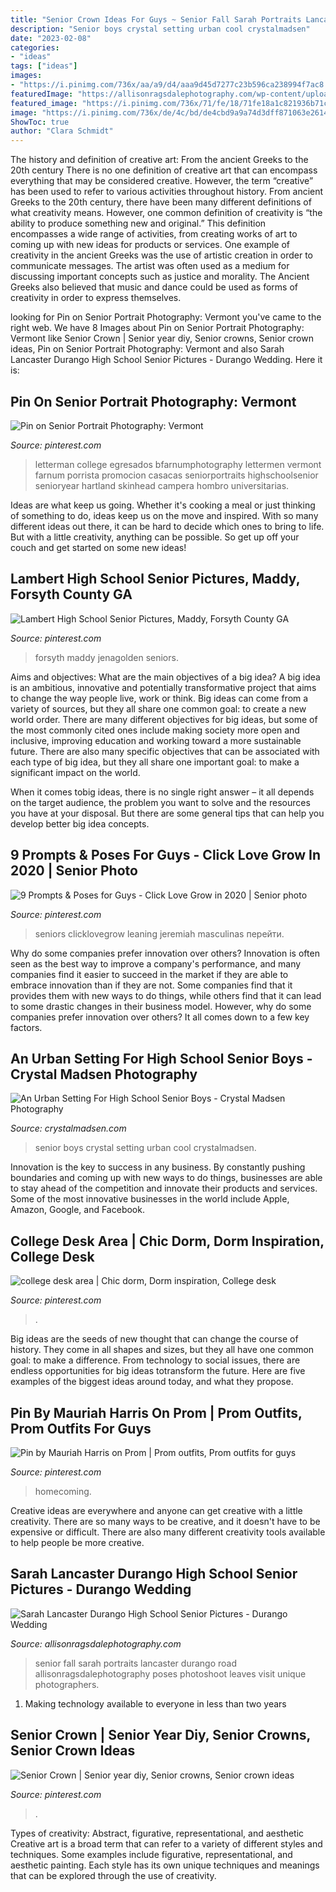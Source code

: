 ```yaml
---
title: "Senior Crown Ideas For Guys ~ Senior Fall Sarah Portraits Lancaster Durango Road Allisonragsdalephotography Poses Photoshoot Leaves Visit Unique Photographers"
description: "Senior boys crystal setting urban cool crystalmadsen"
date: "2023-02-08"
categories:
- "ideas"
tags: ["ideas"]
images:
- "https://i.pinimg.com/736x/aa/a9/d4/aaa9d45d7277c23b596ca238994f7ac8.jpg"
featuredImage: "https://allisonragsdalephotography.com/wp-content/uploads/2016/05/DSC2929.jpg"
featured_image: "https://i.pinimg.com/736x/71/fe/18/71fe18a1c821936b71c3b6a5d8c3bd8b.jpg"
image: "https://i.pinimg.com/736x/de/4c/bd/de4cbd9a9a74d3dff871063e2614cfd5.jpg"
ShowToc: true
author: "Clara Schmidt"
---
```



The history and definition of creative art: From the ancient Greeks to the 20th century
There is no one definition of creative art that can encompass everything that may be considered creative. However, the term “creative” has been used to refer to various activities throughout history. From ancient Greeks to the 20th century, there have been many different definitions of what creativity means. However, one common definition of creativity is “the ability to produce something new and original.” This definition encompasses a wide range of activities, from creating works of art to coming up with new ideas for products or services.
One example of creativity in the ancient Greeks was the use of artistic creation in order to communicate messages. The artist was often used as a medium for discussing important concepts such as justice and morality. The Ancient Greeks also believed that music and dance could be used as forms of creativity in order to express themselves.

	

		
looking for Pin on Senior Portrait Photography: Vermont you've came to the right web. We have 8 Images about Pin on Senior Portrait Photography: Vermont like Senior Crown | Senior year diy, Senior crowns, Senior crown ideas, Pin on Senior Portrait Photography: Vermont and also Sarah Lancaster Durango High School Senior Pictures - Durango Wedding. Here it is:
		
    
## Pin On Senior Portrait Photography: Vermont

<img loading=lazy src="https://i.pinimg.com/736x/aa/a9/d4/aaa9d45d7277c23b596ca238994f7ac8.jpg" onerror="this.onerror=null;this.src='https://tse3.mm.bing.net/th?id=OIP.sac6ibebzKI87638qcd6awHaLG&amp;pid=15.1';" alt="Pin on Senior Portrait Photography: Vermont">

_Source: pinterest.com_

>letterman college egresados bfarnumphotography lettermen vermont farnum porrista promocion casacas seniorportraits highschoolsenior senioryear hartland skinhead campera hombro universitarias. 

	

Ideas are what keep us going. Whether it's cooking a meal or just thinking of something to do, ideas keep us on the move and inspired. With so many different ideas out there, it can be hard to decide which ones to bring to life. But with a little creativity, anything can be possible. So get up off your couch and get started on some new ideas!

    
## Lambert High School Senior Pictures, Maddy, Forsyth County GA

<img loading=lazy src="https://i.pinimg.com/736x/de/4c/bd/de4cbd9a9a74d3dff871063e2614cfd5.jpg" onerror="this.onerror=null;this.src='https://tse4.mm.bing.net/th?id=OIP.3G8TDlj1NBn2cf1u-KYeAQHaLH&amp;pid=15.1';" alt="Lambert High School Senior Pictures, Maddy, Forsyth County GA">

_Source: pinterest.com_

>forsyth maddy jenagolden seniors. 

	

Aims and objectives: What are the main objectives of a big idea?
A big idea is an ambitious, innovative and potentially transformative project that aims to change the way people live, work or think. Big ideas can come from a variety of sources, but they all share one common goal: to create a new world order.
There are many different objectives for big ideas, but some of the most commonly cited ones include making society more open and inclusive, improving education and working toward a more sustainable future. There are also many specific objectives that can be associated with each type of big idea, but they all share one important goal: to make a significant impact on the world.



When it comes tobig ideas, there is no single right answer – it all depends on the target audience, the problem you want to solve and the resources you have at your disposal. But there are some general tips that can help you develop better big idea concepts.

    
## 9 Prompts &amp; Poses For Guys - Click Love Grow In 2020 | Senior Photo

<img loading=lazy src="https://i.pinimg.com/736x/cd/d1/04/cdd104832c487ab9c3e4a74e78119d95.jpg" onerror="this.onerror=null;this.src='https://tse4.mm.bing.net/th?id=OIP.ZtAyWObrDIU9vo-OyCmPSwHaLH&amp;pid=15.1';" alt="9 Prompts &amp; Poses for Guys - Click Love Grow in 2020 | Senior photo">

_Source: pinterest.com_

>seniors clicklovegrow leaning jeremiah masculinas перейти. 

	

Why do some companies prefer innovation over others?
Innovation is often seen as the best way to improve a company's performance, and many companies find it easier to succeed in the market if they are able to embrace innovation than if they are not. Some companies find that it provides them with new ways to do things, while others find that it can lead to some drastic changes in their business model. However, why do some companies prefer innovation over others? It all comes down to a few key factors.

    
## An Urban Setting For High School Senior Boys - Crystal Madsen Photography

<img loading=lazy src="http://www.crystalmadsen.com/wp-content/uploads/2012/10/Senior-Photo-Ideas-for-boys_007-682x1024.jpg" onerror="this.onerror=null;this.src='https://tse2.mm.bing.net/th?id=OIP.BbwAsoNYcTuS2FxCgyLxHAHaLH&amp;pid=15.1';" alt="An Urban Setting For High School Senior Boys - Crystal Madsen Photography">

_Source: crystalmadsen.com_

>senior boys crystal setting urban cool crystalmadsen. 

	

Innovation is the key to success in any business. By constantly pushing boundaries and coming up with new ways to do things, businesses are able to stay ahead of the competition and innovate their products and services. Some of the most innovative businesses in the world include Apple, Amazon, Google, and Facebook.

    
## College Desk Area | Chic Dorm, Dorm Inspiration, College Desk

<img loading=lazy src="https://i.pinimg.com/736x/9d/cd/65/9dcd6553f25a9458a1b2d9714642b330.jpg" onerror="this.onerror=null;this.src='https://tse2.mm.bing.net/th?id=OIP.nNegYebyCD5ZvxC8CDYPAAHaJ3&amp;pid=15.1';" alt="college desk area | Chic dorm, Dorm inspiration, College desk">

_Source: pinterest.com_

>. 

	

Big ideas are the seeds of new thought that can change the course of history. They come in all shapes and sizes, but they all have one common goal: to make a difference. From technology to social issues, there are endless opportunities for big ideas totransform the future. Here are five examples of the biggest ideas around today, and what they propose.

    
## Pin By Mauriah Harris On Prom | Prom Outfits, Prom Outfits For Guys

<img loading=lazy src="https://i.pinimg.com/736x/69/b3/8e/69b38e8bdcac0d1dfc04b1a3393f231f--prom.jpg" onerror="this.onerror=null;this.src='https://tse3.mm.bing.net/th?id=OIP.XIT8wNLMHYv5i50m7v072AHaJ3&amp;pid=15.1';" alt="Pin by Mauriah Harris on Prom | Prom outfits, Prom outfits for guys">

_Source: pinterest.com_

>homecoming. 

	

Creative ideas are everywhere and anyone can get creative with a little creativity. There are so many ways to be creative, and it doesn't have to be expensive or difficult. There are also many different creativity tools available to help people be more creative.

    
## Sarah Lancaster Durango High School Senior Pictures - Durango Wedding

<img loading=lazy src="https://allisonragsdalephotography.com/wp-content/uploads/2016/05/DSC2929.jpg" onerror="this.onerror=null;this.src='https://tse1.mm.bing.net/th?id=OIP.yq45YOCwwSbHOYqdKG2CvAHaLG&amp;pid=15.1';" alt="Sarah Lancaster Durango High School Senior Pictures - Durango Wedding">

_Source: allisonragsdalephotography.com_

>senior fall sarah portraits lancaster durango road allisonragsdalephotography poses photoshoot leaves visit unique photographers. 

	

1. Making technology available to everyone in less than two years 

    
## Senior Crown | Senior Year Diy, Senior Crowns, Senior Crown Ideas

<img loading=lazy src="https://i.pinimg.com/736x/71/fe/18/71fe18a1c821936b71c3b6a5d8c3bd8b.jpg" onerror="this.onerror=null;this.src='https://tse2.mm.bing.net/th?id=OIP.C0nYf1oL9OlbHy7824wJLAHaJ3&amp;pid=15.1';" alt="Senior Crown | Senior year diy, Senior crowns, Senior crown ideas">

_Source: pinterest.com_

>. 

	

Types of creativity: Abstract, figurative, representational, and aesthetic
Creative art is a broad term that can refer to a variety of different styles and techniques. Some examples include figurative, representational, and aesthetic painting. Each style has its own unique techniques and meanings that can be explored through the use of creativity.

